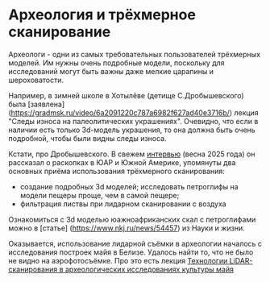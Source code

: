 # Археология и трёхмерное сканирование

Археологи - одни из самых требовательных пользователей трёхмерных моделей. Им нужны очень подробные модели, 
поскольку для исследований могут быть важны даже мелкие царапины и шероховатости. 

Например, в зимней школе в Хотылёве (детище C.Дробышевского) была 
[заявлена] (https://gradmsk.ru/video/6a2091220c787a6982f627ad40e3716b/)
лекция "Следы износа на палеолитических украшениях".
Очевидно, что если в наличии есть только 3d-модель украшения, то она должна быть очень подробной, 
чтобы были видны следы износа.

Кстати, про Дробышевского. В свежем [интервью](https://vkvideo.ru/video-229554008_456239090) 
(весна 2025 года) он рассказал о раскопках в ЮАР и Южной Америке, упомянуты два основных приёма использования 
трёхмерного сканирования:
* создание подробных 3d моделей; исследовать петроглифы на модели пещеры проще, чем в самой пещере; 
* фильтрация листвы при лидарном сканировании с воздуха

Ознакомиться с 3d моделью юажноафриканских скал с петроглифами можно в 
[статье] (https://www.nkj.ru/news/54457) из Науки и жизни.

Оказывается, использование лидарной съёмки в археологии началось с исследования построек майя в Белизе. 
Удалось найти то, что не было не видно на аэрофотосъёмке. Про это есть лекция
[Технологии LiDAR-сканирования в археологических исследованиях культуры майя](https://rutube.ru/video/097848ad4ddd55cb540f6daa0aeebedf)

